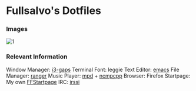 # Fullsalvo's Dotfiles

### Images
![1](http://i.imgur.com/0GV5x0u.png)

### Relevant Information

Window Manager: [i3-gaps](https://github.com/Airblader/i3)
Terminal Font: leggie
Text Editor: [emacs](https://www.gnu.org/software/emacs/)
File Manager: [ranger](https://github.com/hut/ranger)
Music Player: [mpd](http://www.musicpd.org/) + [ncmpcpp](http://ncmpcpp.rybczak.net/)
Browser: Firefox
Startpage: My own [FFStartpage](https://github.com/fullsalvo/FFStartpage)
IRC: [irssi](https://github.com/irssi/irssi)